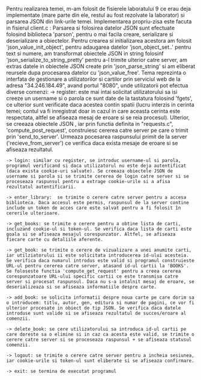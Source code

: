 Pentru realizarea temei, m-am folosit de fisierele laboratului 9 ce erau deja implementate (mare parte din ele, restul au fost rezolvate la laborator) si parsarea JSON din link-urile temei. 
Implementarea propriu-zisa este facuta in fisierul client.c :
Parsarea si folosirea datelor JSON sunt efectuate folosind biblioteca 'parson', pentru o mai facila creare, serializare si deserializare a obiectelor. Pentru crearea si initializarea acestora am folosit 'json_value_init_object', pentru adaugarea datelor 'json_object_set..' pentru text si numere, am transformat obiectele JSON in string folosinf 'json_serialize_to_string_pretty' pentru a-l trimite ulterior catre server, am extras datele in obiectele JSON create prin 'json_parse_string' si am eliberat reursele dupa procesarea datelor cu 'json_value_free'.
Tema reprezinta o interfata de gestionare a utilizatorilor si cartilor prin serviciul web de la adresa "34.246.184.49", avand portul "8080", unde utilizatorii pot efectua diverse comenzi:
    -> register: este mai intai solicitat utilizatorului sa isi creeze un username si o parola ce sunt date de la tastatura folosind 'fgets', ce ulterior sunt verificate daca acestea contin spatii (lucru interzis in cerinta temei; contul va fi inregistrat doar in cazul in care aceasta cerinta este respectata, altfel se afiseaza mesaj de eroare si se reia procesul). Ulterior, se creeaza obiectele JSON , iar prin functia definita in "requests.c", 'compute_post_request', construiesc cererea catre server pe care o trimit prin 'send_to_server'. Urmeaza pocesarea raspunsului primit de la server ('recieve_from_server') ce verifica daca exista mesaje de eroare si se afiseaza rezultatul.

    -> login: similar cu register, se introduc username-ul si parola, programul verificand si daca utilizatorul nu este deja autentificat (daca exista cookie-uri salvate). Se creeaza obiectele JSON de username si parola si se trimite cererea de login catre server si se proceseaza raspunsul pentru a extrage cookie-urile si a afisa rezultatul autentificarii.

    -> enter_library:  se trimite o cerere catre server pentru a accesa biblioteca. Daca accesul este permis, raspunsul de la server contine include un token de acces care este salvat pentru a fi folosit în cererile ulterioare.

    -> get_books: se trimite o cerere pentru a obtine lista de carti, incluzand cookie-ul si token-ul. Se verifica daca lista de carti este goala si se afiseaza mesajul corespunzator. Altfel, se afiseaza fiecare carte cu detaliile aferente.

    -> get_book: se trimite o cerere de vizualizare a unei anumite carti, iar utilziatorului ii este solicitata introducerea id-ului acesteia. Se verifica daca numarul introdus este valid si programul construieste URL-ul pentru cererea catre server, atasand id-ul cartii la 'BOOKS'. Se foloseste functia 'compute_get_request' pentru a creea cererea corespunzatoare URL-ului specific cartii ce este transmisa catre server si procesat raspunsul. Daca nu s-a intalnit mesaj de eroare, se deserializeaza si se afiseaza informatiile despre carte.

    -> add_book: se solicita informatii despre noua carte pe care dorim sa o introducem: titlu, autor, gen, editura si numar de pagini, ce vor fi ulterior procesate in obiect de tip JSON. Se verifica daca datele introduse sunt valide si se afiseaza rezultatul de succes/eroare al comenzii.

    -> delete_book: se cere utilizatorului sa introduca id-ul cartii pe care doreste sa o elimine si in caz ca acesta este valid, se trimite o cerere catre server si se proceseaza raspunsul + se afiseaza statusul comenzii.

    -> logout: se trimite o cerere catre server pentru a incheia sesiunea, iar cookie-urile si token-ul sunt eliberate si se afiseaza confirmare.

    -> exit: se termina de executat programul
